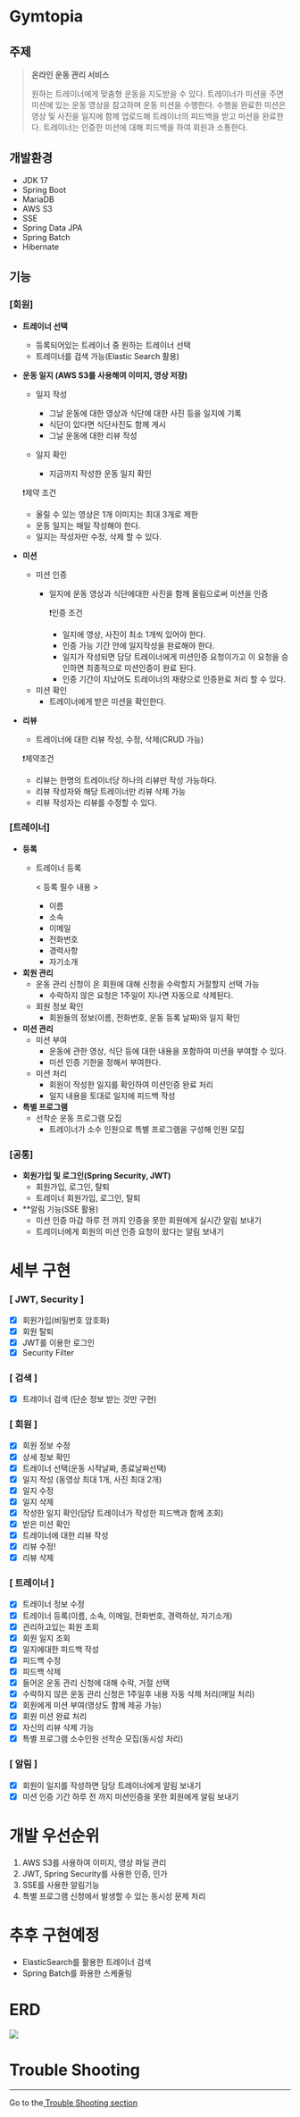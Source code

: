# Gymtopia

## 주제

> **온라인 운동 관리 서비스**
>
> 원하는 트레이너에게 맞춤형 운동을 지도받을 수 있다.
> 트레이너가 미션을 주면 미션에 있는 운동 영상을 참고하며 운동 미션을 수행한다. 수행을 완료한 미션은 영상 및 사진을 일지에 함께 업로드해 트레이너의 피드백을 받고 미션을
> 완료한다.
> 트레이너는 인증한 미션에 대해 피드백을 하여 회원과 소통한다.

## 개발환경

- JDK 17
- Spring Boot
- MariaDB
- AWS S3
- SSE
- Spring Data JPA
- Spring Batch
- Hibernate

## 기능

### **[회원]**

- **트레이너 선택**

    - 등록되어있는 트레이너 중 원하는 트레이너 선택
    - 트레이너를 검색 가능(Elastic Search 활용)

- **운동 일지 (AWS S3를 사용해여 이미지, 영상 저장)**
    - 일지 작성
        - 그날 운동에 대한 영상과 식단에 대한 사진 등을 일지에 기록
        - 식단이 있다면 식단사진도 함께 게시
        - 그날 운동에 대한 리뷰 작성

    - 일지 확인
        - 지금까지 작성한 운동 일지 확인

  ❗️제약 조건

    - 올릴 수 있는 영상은 1개 이미지는 최대 3개로 제한
    - 운동 일지는 매일 작성해야 한다.
    - 일지는 작성자만 수정, 삭제 할 수 있다.
- **미션**

    - 미션 인증
        - 일지에 운동 영상과 식단에대한 사진을 함께 올림으로써 미션을 인증

          ❗인증 조건

            - 일지에 영상, 사진이 최소 1개씩 있어야 한다.
            - 인증 가능 기간 안에 일지작성을 완료해야 한다.
            - 일지가 작성되면 담당 트레이너에게 미션인증 요청이가고 이 요청을 승인하면 최종적으로 미션인증이 완료 된다.
            - 인증 기간이 지났어도 트레이너의 재량으로 인증완료 처리 할 수 있다.
    - 미션 확인
        - 트레이너에게 받은 미션을 확인한다.

- **리뷰**
    - 트레이너에 대한 리뷰 작성, 수정, 삭제(CRUD 가능)

  ❗제약조건

    - 리뷰는 한명의 트레이너당 하나의 리뷰만 작성 가능하다.
    - 리뷰 작성자와 해당 트레이너만 리뷰 삭제 가능
    - 리뷰 작성자는 리뷰를 수정할 수 있다.

### **[트레이너]**

- **등록**
    - 트레이너 등록

      < 등록 필수 내용 >
        - 이름
        - 소속
        - 이메일
        - 전화번호
        - 경력사항
        - 자기소개
- **회원 관리**
    - 운동 관리 신청이 온 회원에 대해 신청을 수락할지 거절할지 선택 가능
        - 수락하지 않은 요청은 1주일이 지나면 자동으로 삭제된다.
    - 회원 정보 확인
        - 회원들의 정보(이름, 전화번호, 운동 등록 날짜)와 일지 확인
- **미션 관리**
    - 미션 부여
        - 운동에 관한 영상, 식단 등에 대한 내용을 포함하여 미션을 부여할 수 있다.
        - 미션 인증 기한을 정해서 부여한다.
    - 미션 처리
        - 회원이 작성한 일지를 확인하여 미션인증 완료 처리
        - 일지 내용을 토대로 일지에 피드백 작성
- **특별 프로그램**
  - 선착순 운동 프로그램 모집
      - 트레이너가 소수 인원으로 특별 프로그램을 구성해 인원 모집

### **[공통]**

- **회원가입 및 로그인(Spring Security, JWT)**
    - 회원가입, 로그인, 탈퇴
    - 트레이너 회원가입, 로그인, 탈퇴
- **알림 기능(SSE 활용) 
    - 미션 인증 마감 하루 전 까지 인증을 못한 회원에게 실시간 알림 보내기
    - 트레이너에게 회원의 미션 인증 요청이 왔다는 알림 보내기

# **세부 구현**

### [ JWT, Security ]

- [x] 회원가입(비밀번호 암호화)
- [x] 회원 탈퇴
- [x] JWT를 이용한 로그인
- [x] Security Filter

### [ 검색 ]

- [x] 트레이너 검색 (단순 정보 받는 것만 구현)

### [ 회원 ]

- [X] 회원 정보 수정
- [X] 상세 정보 확인
- [X] 트레이너 선택(운동 시작날짜, 종료날짜선택)
- [X] 일지 작성 (동영상 최대 1개, 사진 최대 2개)
- [X] 일지 수정
- [X] 일지 삭제
- [X] 작성한 일지 확인(담당 트레이너가 작성한 피드백과 함께 조회)
- [X] 받은 미션 확인
- [X] 트레이너에 대한 리뷰 작성
- [X] 리뷰 수정!
- [X] 리뷰 삭제

### [ 트레이너 ]

- [X] 트레이너 정보 수정
- [X] 트레이너 등록(이름, 소속, 이메일, 전화번호, 경력하상, 자기소개)
- [X] 관리하고있는 회원 조회
- [X] 회원 일지 조회
- [X] 일지에대한 피드백 작성
- [X] 피드백 수정
- [X] 피드백 삭제
- [X] 들어온 운동 관리 신청에 대해 수락, 거절 선택 
- [x] 수락하지 않은 운동 관리 신청은 1주일후 내용 자동 삭제 처리(매일 처리)
- [X] 회원에게 미션 부여(영상도 함께 제공 가능)
- [X] 회원 미션 완료 처리
- [X] 자신의 리뷰 삭제 가능
- [x] 특별 프로그램 소수인원 선착순 모집(동시성 처리)

### [ 알림 ]

- [X] 회원이 일지를 작성하면 담당 트레이너에게 알림 보내기
- [x] 미션 인증 기간 하루 전 까지 미션인증을 못한 회원에게 알림 보내기

# 개발 우선순위
1. AWS S3를 사용하여 이미지, 영상 파일 관리
2. JWT, Spring Security를 사용한 인증, 인가
3. SSE를 사용한 알림기능
4. 특별 프로그램 신청에서 발생할 수 있는 동시성 문제 처리

# 추후 구현예정
- ElasticSearch를 활용한 트레이너 검색
- Spring Batch를 화용한 스케줄링

# ERD

<img src="Gymtopia_ERD.png">

# Trouble Shooting

---

Go to the<a href="https://steadfast-whippet-4c2.notion.site/Trouble-Shooting-2aaebb81ed424202b6a0be4b01eff723?pvs=4">
 Trouble Shooting section 
</a> 
